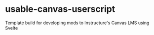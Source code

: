 # usable-canvas-userscript
Template build for developing mods to Instructure's Canvas LMS using Svelte
